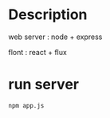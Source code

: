 # Description
web server : node + express

flont      : react + flux

# run server

```
npm app.js
```
